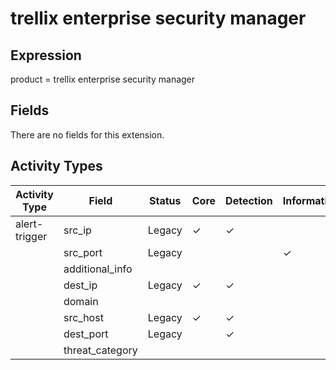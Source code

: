 trellix enterprise security manager
===================================

Expression
----------

product = trellix enterprise security manager

Fields
------

There are no fields for this extension.

Activity Types
--------------

| Activity Type | Field           | Status | Core     | Detection | Informational |
| ------------- | --------------- | ------ | -------- | --------- | ------------- |
| alert-trigger | src_ip          | Legacy | &#10003; | &#10003;  |               |
|               | src_port        | Legacy |          |           | &#10003;      |
|               | additional_info |        |          |           |               |
|               | dest_ip         | Legacy | &#10003; | &#10003;  |               |
|               | domain          |        |          |           |               |
|               | src_host        | Legacy | &#10003; | &#10003;  |               |
|               | dest_port       | Legacy |          | &#10003;  |               |
|               | threat_category |        |          |           |               |

